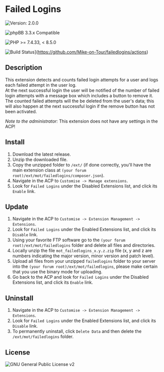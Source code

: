 # Failed Logins

![Version: 2.0.0](https://img.shields.io/badge/Version-2.0.0-green)  
  
![phpBB 3.3.x Compatible](https://img.shields.io/badge/phpBB-3.3.x%20Compatible-009BDF)  

![PHP >= 7.4.33, < 8.5.0](https://img.shields.io/badge/PHP->=7.4.33,%20<8.5.0-blueviolet)

![Build Status](https://github.com/Mike-on-Tour/failedlogins/workflows/Tests/badge.svg)](https://github.com/Mike-on-Tour/failedlogins/actions)

## Description
This extension detects and counts failed login attempts for a user and logs each failed attempt in the user log.  
At the next successful login the user will be notified of the number of failed login attempts with a message box which includes a button to remove it. The counted failed attempts
will the be deleted from the user's data; this will also happen at the next successful login if the remove button has not been activated.
  
*Note to the administrator:* This extension does not have any settings in the ACP!
    
## Install

1. Download the latest release.
2. Unzip the downloaded file.
3. Copy the unzipped folder to `/ext/` (if done correctly, you'll have the main extension class at `(your forum root)/ext/mot/failedlogins/composer.json`).
4. Navigate in the ACP to `Customise -> Manage extensions`.
5. Look for `Failed Logins` under the Disabled Extensions list, and click its `Enable` link.

## Update

1. Navigate in the ACP to `Customise -> Extension Management -> Extensions`.
2. Look for `Failed Logins` under the Enabled Extensions list, and click its `Disable` link.
3. Using your favorite FTP software go to the `(your forum root)/ext/mot/failedlogins` folder and delete all files and directories.
4. Locally unzip the file `mot_failedlogins_x.y.z.zip` file (x, y and z are numbers indicating the major version, minor version and patch level).
5. Upload all files from your unzipped `failedlogins` folder to your server into the `(your forum root)/ext/mot/failedlogins`, please make certain that you use the binary mode for uploading.
6. Go back to the ACP and look for `Failed Logins` under the Disabled Extensions list, and click its `Enable` link.

## Uninstall

1. Navigate in the ACP to `Customise -> Extension Management -> Extensions`.
2. Look for `Failed Logins` under the Enabled Extensions list, and click its `Disable` link.
3. To permanently uninstall, click `Delete Data` and then delete the `/ext/mot/failedlogins` folder.

## License
![GNU General Public License v2](http://opensource.org/licenses/GPL-2.0)
